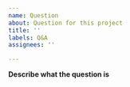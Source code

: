 ```yaml
---
name: Question
about: Question for this project
title: ''
labels: Q&A
assignees: ''

---
```


**Describe what the question is**
